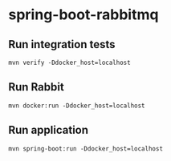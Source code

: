 # spring-boot-rabbitmq

## Run integration tests
```
mvn verify -Ddocker_host=localhost
```

## Run Rabbit
```
mvn docker:run -Ddocker_host=localhost
```

## Run application
```
mvn spring-boot:run -Ddocker_host=localhost
```
